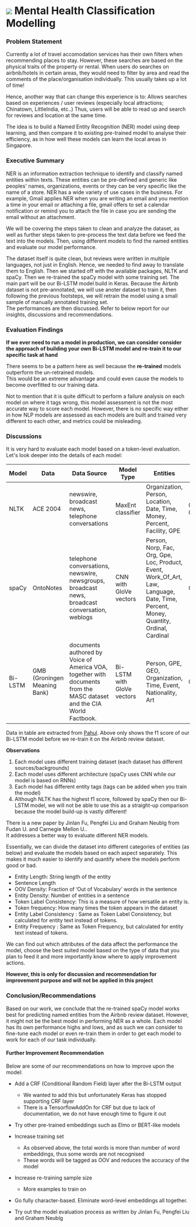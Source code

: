 # ![](https://ga-dash.s3.amazonaws.com/production/assets/logo-9f88ae6c9c3871690e33280fcf557f33.png) Mental Health Classification Modelling

### Problem Statement

Currently a lot of travel accomodation services has their own filters when recommending places to stay.
However, these searches are based on the physical traits of the property or rental.
When users do searches on airbnb/hotels in certain areas, they would need to filter by area and read the comments of the place/organisation individually. This usually takes up a lot of time!

Hence, another way that can change this experience is to:
Allows searches based on experiences / user reviews (especially local attractions; Chinatown, LittleIndia, etc..)
Thus, users will be able to read up and search for reviews and location at the same time.

The idea is to build a Named Entity Recognition (NER) model using deep learning, and then compare it to existing pre-trained model to analyse their efficiency, as in how well these models can learn the local areas in Singapore.

### Executive Summary

NER is an information extraction technique to identify and classify named entities within texts. These entities can be pre-defined and generic like peoples' names, organizations, events or they can be very specific like the name of a store. NER has a wide variety of use cases in the business. For example, Gmail applies NER when you are writing an email and you mention a time in your email or attaching a file, gmail offers to set a calendar notification or remind you to attach the file in case you are sending the email without an attachment.

We will be covering the steps taken to clean and analyze the dataset, as well as further steps taken to pre-process the text data before we feed the text into the models. Then, using different models to find the named entities and evaluate our model performance.

The dataset itself is quite clean, but reviews were written in multiple languages, not just in English. Hence, we needed to find away to translate them to English. Then we started off with the available packages, NLTK and spaCy. Then we re-trained the spaCy model with some training set. The main part will be our Bi-LSTM model build in Keras. Because the Airbnb dataset is not pre-annotated, we will use anoter dataset to train it, then following the previous footsteps, we will retrain the model using a small sample of manually annotated training set.  
The performances are then discussed. Refer to below report for our insights, discussions and recommendations.


### Evaluation Findings

**If we ever need to run a model in production, we can consider consider the approach of building your own Bi-LSTM model and re-train it to our specific task at hand**

There seems to be a pattern here as well because the **re-trained** models outperform the un-retrained models.  
This would be an extreme advantage and could even cause the models to become overfitted to our training data.

Not to mention that it is quite difficult to perform a failure analysis on each model on where it tags wrong, this model assessment is not the most accurate way to score each model. However, there is no specific way either in how NLP models are assessed as each models are built and trained very different to each other, and metrics could be misleading.

### Discussions

It is very hard to evaluate each model based on a token-level evaluation. Let's look deeper into the details of each model:

| Model | Data                         | Data Source                                                                                                           | Model Type                 | Entities                                                                                                                              | F1 Score                |
|-------|------------------------------|-----------------------------------------------------------------------------------------------------------------------|----------------------------|---------------------------------------------------------------------------------------------------------------------------------------|-------------------------|
| NLTK  | ACE 2004                     | newswire, broadcast news, telephone conversations                                                                     | MaxEnt classifier          | Organization, Person, Location, Date, Time, Money, Percent, Facility, GPE                                                             | 0.89 ± 0.11 |
| spaCy | OntoNotes                    | telephone conversations, newswire, newsgroups, broadcast news, broadcast conversation, weblogs                        | CNN with GloVe vectors     | Person, Norp, Fac, Org, Gpe, Loc, Product, Event, Work_Of_Art, Law, Language, Date, Time, Percent, Money, Quantity, Ordinal, Cardinal | 0.8585     |
| Bi-LSTM   | GMB (Groningen Meaning Bank) | documents authored by Voice of America VOA, together with documents from the MASC dataset and the CIA World Factbook. | Bi-LSTM with GloVe vectors | Person, GPE, GEO, Organization, Time, Event, Nationality, Art                                                                         | 0.79~0.80               |


Data in table are extracted from [Pahul](https://pahulpreet86.github.io/name-entity-recognition-pre-trained-models-review/). Above only shows the f1 score of our Bi-LSTM model before we re-train it on the Airbnb review dataset.

**Observations**

1. Each model uses different training dataset (each dataset has different sources/backgrounds)
2. Each model uses different architecture (spaCy uses CNN while our model is based on RNNs)
3. Each model has different entity tags (tags can be added when you train the model)
4. Although NLTK has the highest f1 score, followed by spaCy then our Bi-LSTM model, we will not be able to use this as a straight-up comparison because the model build-up is vastly different!

There is a new paper by Jinlan Fu, Pengfei Liu and Graham Neublg from Fudan U. and Carnegie Mellon U..  
It addresses a better way to evaluate different NER models.

Essentially, we can divide the dataset into different categories of entities (as below) and evaluate the models based on each aspect separately. This makes it much easier to identify and quantify where the models perform good or bad.

* Entity Length: String length of the entity
* Sentence Length
* OOV Density: Fraction of ‘Out of Vocabulary’ words in the sentence
* Entity Density: Number of entities in a sentence
* Token Label Consistency: This is a measure of how versatile an entity is.
* Token frequency: How many times the token appears in the dataset
* Entity Label Consistency : Same as Token Label Consistency, but calculated for entity text instead of tokens.
* Entity Frequency : Same as Token Frequency, but calculated for entity text instead of tokens.

We can find out which attributes of the data affect the performance the model, choose the best suited model based on the type of data that you plan to feed it and more importantly know where to apply improvement actions.

**However, this is only for discussion and recommendation for improvement purpose and will not be applied in this project**
    
### Conclusion/Recommendations

Based on our work, we conclude that the re-trained spaCy model works best for predicting named entities from the Airbnb review dataset. However, it might not be the best model in performing NER as a whole.
Each model has its own performance highs and lows, and as such we can consider to fine-tune each model or even re-train them in order to get each model to work for each of our task individually.

#### Further Improvement Recommendation

Below are some of our recommendations on how to improve upon the model:

- Add a CRF (Conditional Random Field) layer after the Bi-LSTM output
    - We wanted to add this but unfortunately Keras has stopped supporting CRF layer
    - There is a TensorflowAddOn for CRF but due to lack of documentation, we do not have enough time to figure it out

- Try other pre-trained embeddings such as Elmo or BERT-like models

- Increase training set
    - As observed above, the total words is more than number of word embeddings, thus some words are not recognised
    - These words will be tagged as OOV and reduces the accuracy of the model
    
- Increase re-training sample size
    - More examples to train on

- Go fully character-based. Eliminate word-level embeddings all together.

- Try out the model evaluation process as written by Jinlan Fu, Pengfei Liu and Graham Neublg
